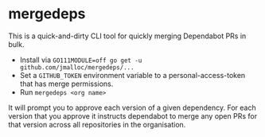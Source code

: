 # mergedeps

This is a quick-and-dirty CLI tool for quickly merging Dependabot PRs in bulk.

- Install via `GO111MODULE=off go get -u github.com/jmalloc/mergedeps/...`
- Set a `GITHUB_TOKEN` environment variable to a personal-access-token that has merge permissions.
- Run `mergedeps <org name>`

It will prompt you to approve each version of a given dependency. For each
version that you approve it instructs dependabot to merge any open PRs for that
version across all repositories in the organisation.
